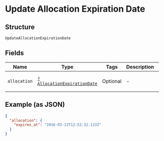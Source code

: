 
# Update Allocation Expiration Date

## Structure

`UpdateAllocationExpirationDate`

## Fields

| Name | Type | Tags | Description | Getter | Setter |
|  --- | --- | --- | --- | --- | --- |
| `allocation` | [`?AllocationExpirationDate`](../../doc/models/allocation-expiration-date.md) | Optional | - | getAllocation(): ?AllocationExpirationDate | setAllocation(?AllocationExpirationDate allocation): void |

## Example (as JSON)

```json
{
  "allocation": {
    "expires_at": "2016-03-13T12:52:32.123Z"
  }
}
```

